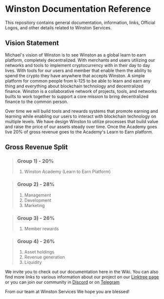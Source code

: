 # Winston Documentation Reference
This repository contains general documentation, information, links, Official Logos, and other details related to Winston Services.

## Vision Statement

Michael's vision of Winston is to see Winston as a global learn to earn platform, completely decentralized. With merchants and users utilizing our networks and tools to implement cryptocurrency with in their day to day lives. With tools for our users and member that enable them the ability to spend the crypto they have anywhere that accepts Winston. A simple platform for common people from k-125 to be able to learn and earn any thing and everything about blockchain technology and decentralized finance. Winston is a collaborative network of projects, tools, and networks builts to work together to support a core mission to bring decentralized finance to the common person.

Over time we will build tools and rewards systems that promote earning and learning while enabling our users to interact with blockchain technology on multiple levels.
We have design Winston to utilize processes that build value and raise the price of our assets steady over time. Once the Academy goes live 20% of gross revenue goes to the Academy's Learn to Earn platform.

## Gross Revenue Split

> ### Group 1) - 20%
> 1. Winston Academy (Learn to Earn Platform)

> ### Group 2) - 28%
> 1. Management 
> 1. Development
> 1. Marketing

> ### Group 3) - 26%
> 1. Member rewards

> ### Group 4) - 26%
> 1. Asset holdings
> 1. Revenue generation
> 1. Liquidity

We invite you to check out our documentation here in the Wiki. You can also find more links to various information about our project on our [Linktree page](https://linktr.ee/winston.services) or you can join our community in [Discord](https://discord.gg/rickletoken) or on [Telegram](https://t.me/therickle)

From our team at Winston Services
We hope you are blessed!
